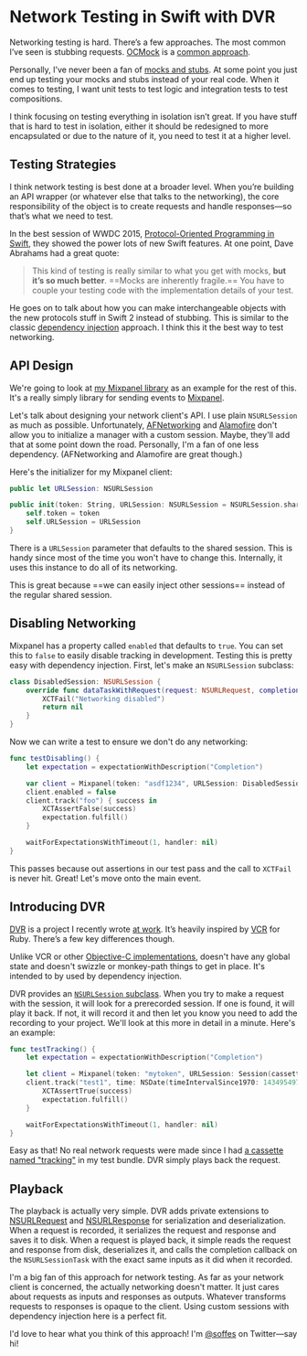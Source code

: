 # Network Testing in Swift with DVR

Networking testing is hard. There’s a few approaches. The most common I’ve seen is stubbing requests. [OCMock](https://github.com/erikdoe/ocmock) is a [common approach](http://ashfurrow.com/blog/your-first-objective-c-unit-test-with-ocmock/).

Personally, I’ve never been a fan of [mocks and stubs](https://en.wikipedia.org/wiki/Mock_object). At some point you just end up testing your mocks and stubs instead of your real code. When it comes to testing, I want unit tests to test logic and integration tests to test compositions.

I think focusing on testing everything in isolation isn’t great. If you have stuff that is hard to test in isolation, either it should be redesigned to more encapsulated or due to the nature of it, you need to test it at a higher level.


## Testing Strategies

I think network testing is best done at a broader level. When you’re building an API wrapper (or whatever else that talks to the networking), the core responsibility of the object is to create requests and handle responses—so that’s what we need to test.

In the best session of WWDC 2015, [Protocol-Oriented Programming in Swift](https://developer.apple.com/videos/wwdc/2015/?id=408), they showed the power lots of new Swift features. At one point, Dave Abrahams had a great quote:

> This kind of testing is really similar to what you get with mocks, **but it’s so much better**. ==Mocks are inherently fragile.== You have to couple your testing code with the implementation details of your test.

He goes on to talk about how you can make interchangeable objects with the new protocols stuff in Swift 2 instead of stubbing. This is similar to the classic [dependency injection](https://en.wikipedia.org/wiki/Dependency_injection) approach. I think this it the best way to test networking.


## API Design

We're going to look at [my Mixpanel library](https://github.com/soffes/Mixpanel) as an example for the rest of this. It's a really simply library for sending events to [Mixpanel](http://mixpanel.com).

Let's talk about designing your network client's API. I use plain `NSURLSession` as much as possible. Unfortunately, [AFNetworking](https://github.com/AFNetworking/AFNetworking) and [Alamofire](https://github.com/alamofire/alamofire) don't allow you to initialize a manager with a custom session. Maybe, they'll add that at some point down the road. Personally, I'm a fan of one less dependency. (AFNetworking and Alamofire are great though.)

Here's the initializer for my Mixpanel client:

```swift
public let URLSession: NSURLSession

public init(token: String, URLSession: NSURLSession = NSURLSession.sharedSession()) {
    self.token = token
    self.URLSession = URLSession
}
```

There is a `URLSession` parameter that defaults to the shared session. This is handy since most of the time you won't have to change this. Internally, it uses this instance to do all of its networking.

This is great because ==we can easily inject other sessions== instead of the regular shared session.


## Disabling Networking

Mixpanel has a property called `enabled` that defaults to `true`. You can set this to `false` to easily disable tracking in development. Testing this is pretty easy with dependency injection. First, let's make an `NSURLSession` subclass:

```swift
class DisabledSession: NSURLSession {
    override func dataTaskWithRequest(request: NSURLRequest, completionHandler: (NSData?, NSURLResponse?, NSError?) -> Void) -> NSURLSessionDataTask? {
        XCTFail("Networking disabled")
        return nil
    }
}
```

Now we can write a test to ensure we don't do any networking:

```swift
func testDisabling() {
    let expectation = expectationWithDescription("Completion")

    var client = Mixpanel(token: "asdf1234", URLSession: DisabledSession())
    client.enabled = false
    client.track("foo") { success in
        XCTAssertFalse(success)
        expectation.fulfill()
    }

    waitForExpectationsWithTimeout(1, handler: nil)
}
```

This passes because out assertions in our test pass and the call to `XCTFail` is never hit. Great! Let's move onto the main event.


## Introducing DVR

[DVR](https://github.com/venmo/dvr) is a project I recently wrote [at work](https://venmo.com). It’s heavily inspired by [VCR](https://github.com/vcr/vcr) for Ruby. There’s a few key differences though.

Unlike VCR or other [Objective-C implementations](https://github.com/dstnbrkr/VCRURLConnection), doesn't have any global state and doesn't swizzle or monkey-path things to get in place. It's intended to by used by dependency injection.

DVR provides an [`NSURLSession` subclass](https://github.com/venmo/DVR/blob/master/DVR/Session.swift). When you try to make a request with the session, it will look for a prerecorded session. If one is found, it will play it back. If not, it will record it and then let you know you need to add the recording to your project. We'll look at this more in detail in a minute. Here's an example:

```swift
func testTracking() {
    let expectation = expectationWithDescription("Completion")

    let client = Mixpanel(token: "mytoken", URLSession: Session(cassetteName: "tracking"))
    client.track("test1", time: NSDate(timeIntervalSince1970: 1434954974)) { success in
        XCTAssertTrue(success)
        expectation.fulfill()
    }

    waitForExpectationsWithTimeout(1, handler: nil)
}
```

Easy as that! No real network requests were made since I had [a cassette named "tracking"](https://github.com/soffes/Mixpanel/blob/master/Mixpanel/Tests/Fixtures/tracking.json) in my test bundle. DVR simply plays back the request.


## Playback

The playback is actually very simple. DVR adds private extensions to [NSURLRequest](https://github.com/venmo/DVR/blob/master/DVR/URLRequest.swift) and [NSURLResponse](https://github.com/venmo/DVR/blob/master/DVR/URLResponse.swift) for serialization and deserialization. When a request is recorded, it serializes the request and response and saves it to disk. When a request is played back, it simple reads the request and response from disk, deserializes it, and calls the completion callback on the `NSURLSessionTask` with the exact same inputs as it did when it recorded.

I'm a big fan of this approach for network testing. As far as your network client is concerned, the actually networking doesn't matter. It just cares about requests as inputs and responses as outputs. Whatever transforms requests to responses is opaque to the client. Using custom sessions with dependency injection here is a perfect fit.

I'd love to hear what you think of this approach! I'm [@soffes](https://twitter.com/soffes) on Twitter—say hi!
